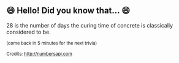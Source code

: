 ## :smile: Hello! Did you know that... :smile:
28 is the number of days the curing time of concrete is classically considered to be.

<sup>(come back in 5 minutes for the next trivia)</sup>


<sup>Credits: http://numbersapi.com</sup>
